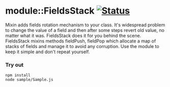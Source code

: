 
# module::FieldsStack [![Status](https://github.com/Wandalen/wFieldsStack/workflows/Test/badge.svg)](https://github.com/Wandalen/wFieldsStack}/actions?query=workflow%3ATest)

Mixin adds fields rotation mechanism to your class. It's widespread problem to change the value of a field and then after some steps revert old value, no matter what it was. FieldsStack does it for you behind the scene. FieldsStack mixins methods fieldPush, fieldPop which allocate a map of stacks of fields and manage it to avoid any corruption. Use the module to keep it simple and don't repeat yourself.

### Try out
```
npm install
node sample/Sample.js
```


































































